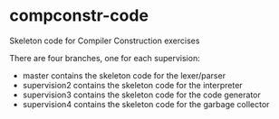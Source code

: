 # compconstr-code
Skeleton code for Compiler Construction exercises

There are four branches, one for each supervision:
* master contains the skeleton code for the lexer/parser
* supervision2 contains the skeleton code for the interpreter 
* supervision3 contains the skeleton code for the code generator
* supervision4 contains the skeleton code for the garbage collector

